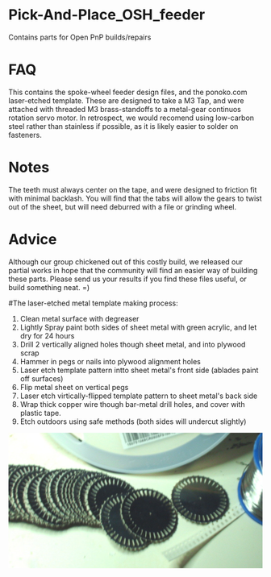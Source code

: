 # Pick-And-Place_OSH_feeder
Contains parts for Open PnP builds/repairs

# FAQ
This contains the spoke-wheel feeder design files, and the ponoko.com laser-etched template. These are designed to take a M3 Tap, and were attached with threaded M3 brass-standoffs to a metal-gear continuos rotation servo motor.  In retrospect, we would recomend using low-carbon steel rather than stainless if possible, as it is likely easier to solder on fasteners.

# Notes
The teeth must always center on the tape, and were designed to friction fit with minimal backlash.  You will find that the tabs will allow the gears to twist out of the sheet, but will need deburred with a file or grinding wheel.

# Advice
Although our group chickened out of this costly build, we released our partial works in hope that the community will find an easier way of building these parts. Please send us your results if you find these files useful, or build something neat. =)

#The laser-etched metal template making process:
1. Clean metal surface with degreaser
2. Lightly Spray paint both sides of sheet metal with green acrylic, and let dry for 24 hours
3. Drill 2 vertically aligned holes though sheet metal, and into  plywood scrap
4. Hammer in pegs or nails into plywood alignment holes
5. Laser etch template pattern intto sheet metal's front side (ablades paint off surfaces) 
6. Flip metal sheet on vertical pegs 
5. Laser etch virtically-flipped template pattern to sheet metal's back side 
6. Wrap thick copper wire though bar-metal drill holes, and cover with plastic tape.
7. Etch outdoors using safe methods (both sides will undercut slightly)


![PnP Puller gears](https://raw.githubusercontent.com/Joel-Mckay/Pick-And-Place_OSH_feeder/master/2016_ponoko_results.jpg)
